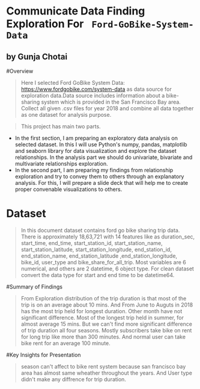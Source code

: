 # Communicate Data Finding Exploration For ` Ford-GoBike-System-Data`
## by Gunja Chotai

#Overview
> Here I selected Ford GoBike System Data: https://www.fordgobike.com/system-data as data source for exploration data.Data source includes information about a bike-sharing system which is provided in the San Francisco Bay area.
Collect all given .csv files for year 2018 and combine all data together as one dataset for analysis purpose. 

> This project has main two parts. 
- In the first section, I am preparing an exploratory data analysis on selected dataset. In this I will use Python's numpy, pandas, matplotlib and seaborn library for data visualization and explore the dataset relationships. In the analysis part we should do univariate, bivariate and multivariate relationships exploration.
- In the second part, I am preparing my findings from relationship exploration and try to convey them to others through an explanatory analysis. 
For this, I will prepare a slide deck that will help me to create proper convenable visualizations to others.

# Dataset
>In this document dataset contains ford go bike sharing trip data. There is approximately 18,63,721  with 14 features like as duration_sec, start_time, end_time, start_station_id, start_station_name, start_station_latitude, start_station_longitude, end_station_id, end_station_name, end_station_latitude ,end_station_longitude, bike_id, user_type and bike_share_for_all_trip. 
Most variables are 6 numerical, and others are 2 datetime, 6 object type. For clean dataset convert the data type for start and end time to be datetime64.

#Summary of Findings
> From Exploration distribution of the trip duration is that most of the trip is on an average about 10 mins. 
And From June to Auguts in 2018 has the most trip held for longest duration. Other month have not significant difference.
Most of the longest trip held in summer, for almost average 15 mins. But we can't find more significant difference of trip duration all four seasons. 
Mostly subscribers take bike on rent for long trip like more than 300 minutes. And normal user can take bike rent for an average 100 minute.

#Key Insights for Presentation
> season can't affect to bike rent system because san francisco bay area has almost same wheather throughout the years.
And User type didn't make any diffrence for trip duration.
